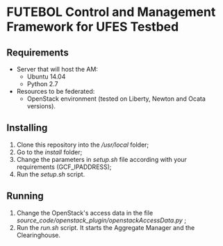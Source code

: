 # FUTEBOL Control and Management Framework for UFES Testbed

## Requirements
* Server that will host the AM:
  * Ubuntu 14.04
  * Python 2.7
* Resources to be federated:
  * OpenStack environment (tested on Liberty, Newton and Ocata versions).

## Installing

1. Clone this repository into the _/usr/local_ folder;
2. Go to the _install_ folder;
4. Change the parameters in _setup.sh_ file according with your requirements (GCF_IPADDRESS);
5. Run the _setup.sh_ script.

## Running

1. Change the OpenStack's access data in the file _source_code/openstack_plugin/openstackAccessData.py_ ;
2. Run the _run.sh_ script. It starts the Aggregate Manager and the Clearinghouse.
